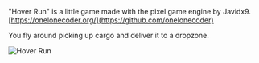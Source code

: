 "Hover Run" is a little game made with the pixel game engine by Javidx9. 
[https://onelonecoder.org/](https://github.com/onelonecoder)

You fly around picking up cargo and deliver it to a dropzone.

![Hover Run](https://github.com/user-attachments/assets/527d7b50-124f-4b41-8339-75aecc6a6223)
